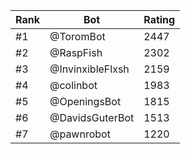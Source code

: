Rank|Bot|Rating
---|---|---
#1|@ToromBot|2447
#2|@RaspFish|2302
#3|@InvinxibleFlxsh|2159
#4|@colinbot|1983
#5|@OpeningsBot|1815
#6|@DavidsGuterBot|1513
#7|@pawnrobot|1220
